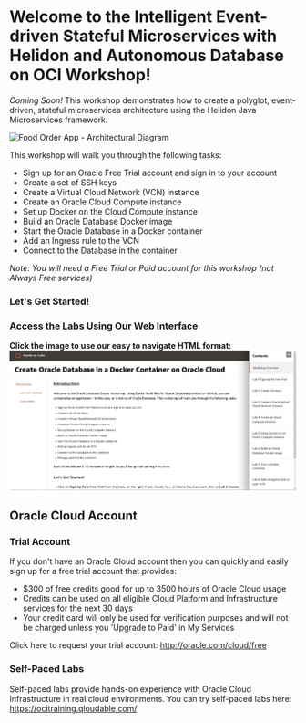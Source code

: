 # Welcome to the Intelligent Event-driven Stateful Microservices with Helidon and Autonomous Database on OCI Workshop!
<!-- Add text here to describe the labs at a high level. For example -->
*Coming Soon!*
This workshop demonstrates how to create a polyglot, event-driven, stateful microservices architecture using the Helidon Java Microservices framework. <more>

![Food Order App - Architectural Diagram](./images/demo-arch.pn)

This workshop will walk you through the following tasks:

- Sign up for an Oracle Free Trial account and sign in to your account
- Create a set of SSH keys
- Create a Virtual Cloud Network (VCN) instance
- Create an Oracle Cloud Compute instance
- Set up Docker on the Cloud Compute instance
- Build an Oracle Database Docker image
- Start the Oracle Database in a Docker container
- Add an Ingress rule to the VCN
- Connect to the Database in the container

*Note: You will need a Free Trial or Paid account for this workshop (not Always Free services)*

### **Let's Get Started!**

### Access the Labs Using Our Web Interface
**Click the image to use our easy to navigate HTML format:**
[![Oracle Database Docker Workshop](images/docker-database-workshop.png " ")](https://oracle.github.io/learning-library/data-management-library/database/docker/docker-database-workshop)

<!-- Keep this content -->
## Oracle Cloud Account

### Trial Account
If you don't have an Oracle Cloud account then you can quickly and easily sign up for a free trial account that provides:
- $300 of free credits good for up to 3500 hours of Oracle Cloud usage
- Credits can be used on all eligible Cloud Platform and Infrastructure services for the next 30 days
- Your credit card will only be used for verification purposes and will not be charged unless you 'Upgrade to Paid' in My Services

Click here to request your trial account: http://oracle.com/cloud/free

### Self-Paced Labs
Self-paced labs provide hands-on experience with Oracle Cloud Infrastructure in real cloud environments. You can try self-paced labs here: https://ocitraining.qloudable.com/
